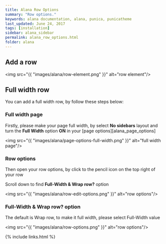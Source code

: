 ```yaml
---
title: Alana Row Options
summary: "Row options."
keywords: alana documentation, alana, punica, punicatheme
last_updated: June 24, 2017
tags: [installation]
sidebar: alana_sidebar
permalink: alana_row_options.html
folder: alana
---
```


## Add a row

<img src="{{ "images/alana/row-element.png" }}" alt="row element"/>

## Full width row

You can add a full width row, by follow these steps below:

### Full width page

Firstly, please make your page full width, by select **No sidebars** layout and turn the **Full Width** option **ON** in your [page options][alana_page_options]

<img src="{{ "images/alana/page-options-full-width.png" }}" alt="full width page"/>

### Row options

Then open your row options, by click to the pencil icon on the top right of your row

Scroll down to find **Full-Width & Wrap row?** option

<img src="{{ "images/alana/row-edit-options.png" }}" alt="row options"/>

### Full-Width & Wrap row? option

The default is Wrap row, to make it full width, please select Full-Width value

<img src="{{ "images/alana/row-options.png" }}" alt="row options"/>

{% include links.html %}
